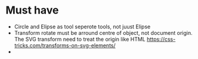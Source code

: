 # Must have
* Circle and Elipse as tool seperote tools, not juust Elipse
* Transform rotate must be arround centre of object, not document origin.  
  The SVG transform need to treat the origin like HTML https://css-tricks.com/transforms-on-svg-elements/
* 